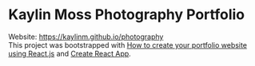 # Kaylin Moss Photography Portfolio
Website: https://kaylinm.github.io/photography \
This project was bootstrapped with [How to create your portfolio website using React.js](https://www.freecodecamp.org/news/portfolio-app-using-react-618814e35843/) and [Create React App](https://github.com/facebook/create-react-app).
